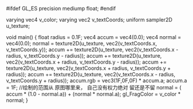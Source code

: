 #ifdef GL_ES
precision mediump float;
#endif

varying vec4 v_color;
varying vec2 v_textCoords;
uniform sampler2D u_texture;

void main() {
     float radius = 0.1F;
     vec4 accum = vec4(0.0);
     vec4 normal = vec4(0.0);
     normal = texture2D(u_texture, vec2(v_textCoords.x, v_textCoords.y));
     accum += texture2D(u_texture, vec2(v_textCoords.x - radius, v_textCoords.y - radius));
     accum += texture2D(u_texture, vec2(v_textCoords.x + radius, v_textCoords.y - radius));
     accum += texture2D(u_texture, vec2(v_textCoords.x + radius, v_textCoords.y + radius));
     accum += texture2D(u_texture, vec2(v_textCoords.x - radius, v_textCoords.y + radius));
     accum.rgb =  vec3(1F,0F,0F) * accum.a;
     accum.a = 1F;
     //绘制的范围从  原图哪里来，  自己没有权力绝对   留还是不留
     normal = ( accum * (1.0 - normal.a)) + (normal * normal.a);
     gl_FragColor = v_color * normal;
}